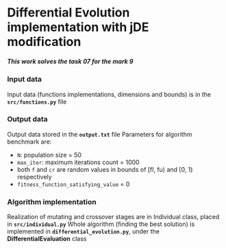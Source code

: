 # Differential Evolution implementation with jDE modification
##### This work solves the **task 07** for the *mark 9*

### Input data
Input data (functions implementations, dimensions and bounds) is in the **`src/functions.py`** file

### Output data
Output data stored in the **`output.txt`** file
Parameters for algorithm benchmark are: 
- `N`: population size = 50
- `max_iter`: maximum iterations count = 1000
- both `f` and `cr` are random values in bounds of [fl, fu) and [0, 1) respectively
- `fitness_function_satisfying_value` = 0

### Algorithm implementation
Realization of mutating and crossover stages are in Individual class, placed in **`src/individual.py`**
Whole algorithm (finding the best solution) is implemented in **`differential_evolution.py`**, under the **DifferentialEvaluation** class
